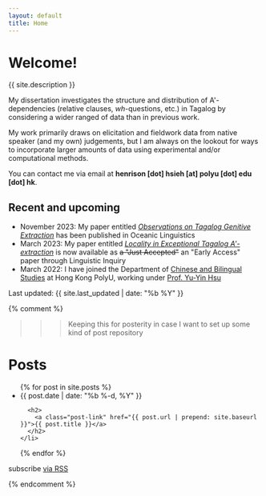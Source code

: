 ```yaml
---
layout: default
title: Home
---
```


# Welcome!
{{ site.description }}

My dissertation investigates the structure and distribution of A'-dependencies (relative clauses, _wh_-questions, etc.) in Tagalog by considering a wider ranged of data than in previous work.

My work primarily draws on elicitation and fieldwork data from native speaker (and my own) judgements, but I am always on the lookout for ways to incorporate larger amounts of data using experimental and/or computational methods.

You can contact me via email at **henrison [dot] hsieh [at] polyu [dot] edu [dot] hk**.

## Recent and upcoming
- November 2023: My paper entitled [_Observations on Tagalog Genitive Extraction_](https://doi.org/10.1353/ol.2023.a913560) has been published in Oceanic Linguistics
- March 2023: My paper entitled [_Locality in Exceptional Tagalog A'-extraction_](https://doi.org/10.1162/ling_a_00505) is now available as <s>a "Just Accepted"</s> an "Early Access" paper through Linguistic Inquiry
- March 2022: I have joined the Department of [Chinese and Bilingual Studies](https://www.polyu.edu.hk/cbs/) at Hong Kong PolyU, working under [Prof. Yu-Yin Hsu](https://sites.google.com/site/youyinxu/)
<!-- - July 2021: My paper with [Luis Alonso-Ovalle](http://people.linguistics.mcgill.ca/~luis.alonso-ovalle) in Journal of Semantics entitled [_Causes and expectations: On the interpretation of the Tagalog Ability/Involuntary Action form_](https://doi.org/10.1093/jos/ffab008) has now been published! -->

Last updated: {{ site.last_updated | date: "%b %Y" }}









{% comment %}
>>> Keeping this for posterity in case I want to set up some kind of post repository
<h1 class="page-heading">Posts</h1>

<ul class="post-list">
  {% for post in site.posts %}
    <li>
      <span class="post-meta">{{ post.date | date: "%b %-d, %Y" }}</span>

      <h2>
        <a class="post-link" href="{{ post.url | prepend: site.baseurl }}">{{ post.title }}</a>
      </h2>
    </li>
  {% endfor %}
</ul>

<p class="rss-subscribe">subscribe <a href="{{ "/feed.xml" | prepend: site.baseurl }}">via RSS</a></p>
{% endcomment %}
